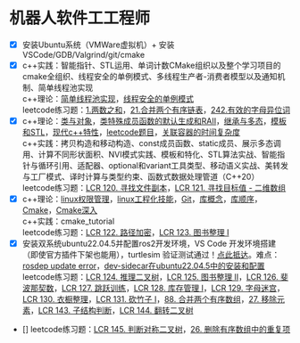 # 机器人软件工工程师

- [x] 安装Ubuntu系统（VMWare虚拟机）+ 安装VSCode/GDB/Valgrind/git/cmake
- [x] c++实践：智能指针、STL运用、单词计数CMake组织以及整个学习项目的cmake全组织、线程安全的单例模式、多线程生产者-消费者模型以及通知机制、简单线程池实现  
    c++理论：[简单线程池实现](https://lxblog.com/qianwen/share?shareId=b94cd313-7087-42f3-b684-b043156f92ac)，[线程安全的单例模式](https://lxblog.com/qianwen/share?shareId=0c55f6c2-170e-424e-8272-3b6b36542502)  
    leetcode练习题：[1.两数之和](https://leetcode.cn/problems/two-sum/)，[21.合并两个有序链表](https://leetcode.cn/problems/merge-two-sorted-lists/description/)，[242.有效的字母异位词](https://leetcode.cn/problems/valid-anagram/)
- [x] c++理论：[类与对象](https://lxblog.com/qianwen/share?shareId=adc8c544-859f-4cb1-ae3a-362602796996)，[类特殊成员函数的默认生成和RAII](https://lxblog.com/qianwen/share?shareId=c6c266e7-7fd1-4d70-80ca-910ad26fdac7)，[继承与多态](https://lxblog.com/qianwen/share?shareId=4dd22be4-2dca-4a02-873c-2180ab21717f)，[模板和STL](https://lxblog.com/qianwen/share?shareId=a892cf57-fdeb-4ff5-9926-382ceb3a0069)，[现代c++特性](https://lxblog.com/qianwen/share?shareId=d02b07c3-16c6-42c2-bac5-5e7f3242df2f)，[leetcode题目](https://lxblog.com/qianwen/share?shareId=673b7aa0-c3b5-4e94-905d-ef56b3b03925)，[关联容器的时间复杂度](https://lxblog.com/qianwen/share?shareId=90e6024a-2a19-45a5-87bc-ec466adc8845)  
    c++实践：拷贝构造和移动构造、const成员函数、static成员、展示多态调用、计算不同形状面积、NVI模式实践、模板和特化、STL算法实战、智能指针与循环引用、适配器、optional和variant工具类型、移动语义实战、美转发与工厂模式、译时计算与类型约束、函数式数据处理管道（C++20）  
    leetcode练习题：[LCR 120. 寻找文件副本](https://leetcode.cn/problems/shu-zu-zhong-zhong-fu-de-shu-zi-lcof/)，[LCR 121. 寻找目标值 - 二维数组](https://leetcode.cn/problems/er-wei-shu-zu-zhong-de-cha-zhao-lcof/)
- [x] c++理论：[linux权限管理](https://lxblog.com/qianwen/share?shareId=80afc4b5-347a-46b6-a2cb-2b688c3e8dde)，[linux工程化技能](https://lxblog.com/qianwen/share?shareId=2b7e881a-1a67-45c9-a8c9-a95e858e0ff9)，[Git](https://lxblog.com/qianwen/share?shareId=5655ec44-64ff-416b-a40e-15f05aaab896)，[库概念](https://lxblog.com/qianwen/share?shareId=568489cc-408f-4b37-8bcd-53a738f8ed7b)，[库顺序](https://lxblog.com/qianwen/share?shareId=4a6d3560-2d61-4bfe-a7b1-e7ae3ee0655c)，[Cmake](https://lxblog.com/qianwen/share?shareId=8c3590de-5fcc-4145-9ab7-d923358b8151)，[Cmake深入](https://lxblog.com/qianwen/share?shareId=47ec3ca2-3a07-4465-b913-5f873a91ee53)  
    c++实践：cmake_tutorial  
    leetcode练习题：[LCR 122. 路径加密](https://leetcode.cn/problems/ti-huan-kong-ge-lcof/)，[LCR 123. 图书整理 I](https://leetcode.cn/problems/cong-wei-dao-tou-da-yin-lian-biao-lcof/)
- [x] 安装双系统ubuntu22.04.5并配置ros2开发环境，VS Code 开发环境搭建（即使官方插件下架也能用），turtlesim 验证测试通过！[点此抵达](https://lxblog.com/qianwen/share?shareId=860cd16c-6003-481f-b516-71195589c55e)。难点：[rosdep update error](https://lxblog.com/qianwen/share?shareId=560acf23-7e6d-474f-9a89-38a08208cc9d)，[dev-sidecar在ubuntu22.04.5中的安装和配置](task5/challenges.md)  
    leetcode练习题：[LCR 124. 推理二叉树](https://leetcode.cn/problems/zhong-jian-er-cha-shu-lcof/description/)，[LCR 125. 图书整理 II](https://leetcode.cn/problems/yong-liang-ge-zhan-shi-xian-dui-lie-lcof/description/)，[LCR 126. 斐波那契数](https://leetcode.cn/problems/fei-bo-na-qi-shu-lie-lcof/description/)，[LCR 127. 跳跃训练](https://leetcode.cn/problems/qing-wa-tiao-tai-jie-wen-ti-lcof/description/)，[LCR 128. 库存管理 I](https://leetcode.cn/problems/xuan-zhuan-shu-zu-de-zui-xiao-shu-zi-lcof/description/)，[LCR 129. 字母迷宫](https://leetcode.cn/problems/ju-zhen-zhong-de-lu-jing-lcof/description/)，[LCR 130. 衣橱整理](https://leetcode.cn/problems/ji-qi-ren-de-yun-dong-fan-wei-lcof/description/)，[LCR 131. 砍竹子 I](https://leetcode.cn/problems/jian-sheng-zi-lcof/description/)，[88. 合并两个有序数组](https://leetcode.cn/problems/merge-sorted-array/description/?envType=study-plan-v2&envId=top-interview-150)，[27. 移除元素](https://leetcode.cn/problems/remove-element/?envType=study-plan-v2&envId=top-interview-150)，[LCR 143. 子结构判断](https://leetcode.cn/problems/shu-de-zi-jie-gou-lcof/description/)，[LCR 144. 翻转二叉树](https://leetcode.cn/problems/er-cha-shu-de-jing-xiang-lcof/description/)
- [] leetcode练习题：[LCR 145. 判断对称二叉树](https://leetcode.cn/problems/dui-cheng-de-er-cha-shu-lcof/description/)，[26. 删除有序数组中的重复项](https://leetcode.cn/problems/remove-duplicates-from-sorted-array/description/?envType=study-plan-v2&envId=top-interview-150)
